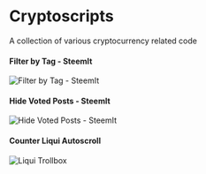 # Cryptoscripts
A collection of various cryptocurrency related code

#### Filter by Tag - SteemIt
![Filter by Tag - SteemIt](http://i.imgur.com/a/VnBOZ.png)

#### Hide Voted Posts - SteemIt
![Hide Voted Posts - SteemIt](http://i.imgur.com/a/teo5L.png)

#### Counter Liqui Autoscroll
![Liqui Trollbox](http://i.imgur.com/fFQ2yym.png)
